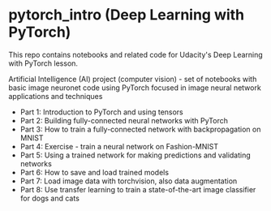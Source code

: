# pytorch_intro (Deep Learning with PyTorch)

This repo contains notebooks and related code for Udacity's Deep Learning with PyTorch lesson.


Artificial Intelligence (AI) project (computer vision) - set of notebooks with basic image neuronet code using PyTorch focused in image neural network applications and techniques

- Part 1: Introduction to PyTorch and using tensors
- Part 2: Building fully-connected neural networks with PyTorch
- Part 3: How to train a fully-connected network with backpropagation on MNIST
- Part 4: Exercise - train a neural network on Fashion-MNIST
- Part 5: Using a trained network for making predictions and validating networks
- Part 6: How to save and load trained models
- Part 7: Load image data with torchvision, also data augmentation
- Part 8: Use transfer learning to train a state-of-the-art image classifier for dogs and cats
